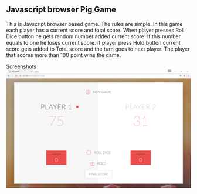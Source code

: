 <h2> Javascript browser Pig Game </h2>
This is Javscript browser based game. The rules are simple. In this game each player has a current score and total score. When player presses Roll Dice button he gets random number added current score. If this number equals to one he loses current score. if player press Hold button current score gets added to Total score and the turn goes to next player. The player that scores more than 100 point wins the game.

Screenshots 
<a href="https://github.com/PyArchitect/JavaScript_Browser_PigGame/blob/master/PigGame1.png?raw=true" target="_blank"><img src="https://github.com/PyArchitect/JavaScript_Browser_PigGame/blob/master/PigGame1.png?raw=true" alt="history" style="max-width:100%;"></a>
